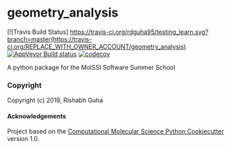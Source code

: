 geometry_analysis
==============================
[//]: # (Badges)
[![Travis Build Status] https://travis-ci.org/rdguha95/testing_learn.svg?branch=master(https://travis-ci.org/REPLACE_WITH_OWNER_ACCOUNT/geometry_analysis)
[![AppVeyor Build status](https://ci.appveyor.com/api/projects/status/REPLACE_WITH_APPVEYOR_LINK/branch/master?svg=true)](https://ci.appveyor.com/project/REPLACE_WITH_OWNER_ACCOUNT/geometry_analysis/branch/master)
[![codecov](https://codecov.io/gh/REPLACE_WITH_OWNER_ACCOUNT/geometry_analysis/branch/master/graph/badge.svg)](https://codecov.io/gh/REPLACE_WITH_OWNER_ACCOUNT/geometry_analysis/branch/master)

A python package for the MolSSI Software Summer School

### Copyright

Copyright (c) 2019, Rishabh Guha


#### Acknowledgements
 
Project based on the 
[Computational Molecular Science Python Cookiecutter](https://github.com/molssi/cookiecutter-cms) version 1.0.
